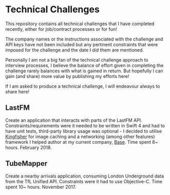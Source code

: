 # Technical Challenges
This repository contains all technical challenges that I have completed recently, either for job/contract processes or for fun!

The company names or the instructions associated with the challenge and API keys have not been included but any pertinent constraints that were imposed for the challenge and the date I did them are mentioned.

Personally I am not a big fan of the technical challenge approach to interview processes, I believe the balance of effort given in completing the challenge rarely balances with what is gained in return. But hopefully I can gain (and share) more value by publishing my efforts here!

If I am asked to produce a technical challenge, I will endeavour always to share here!

## LastFM

Create an application that interacts with parts of the LastFM API. Constraints/requirements were it needed to be written in Swift 4 and had to have unit tests, third-party library usage was optional - I decided to utilise [Kingfisher](https://github.com/onevcat/Kingfisher) for image caching and a networking (among other features) framework I helped author at my current company, [Base](https://github.com/niceagency/Base). Time spent 8~ hours. February 2018.

## TubeMapper

Create a nearby arrivals application, consuming London Underground data from the TfL Unified API. Constraints were it had to use Objective-C. Time spent 10~ hours. November 2017.
